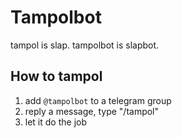 # Tampolbot

tampol is slap.
tampolbot is slapbot.

## How to tampol

1. add `@tampolbot` to a telegram group
1. reply a message, type "/tampol"
1. let it do the job
